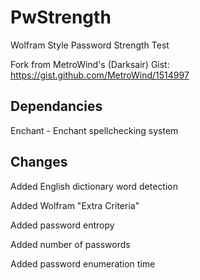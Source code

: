 # PwStrength
Wolfram Style Password Strength Test

Fork from MetroWind's (Darksair) Gist: https://gist.github.com/MetroWind/1514997

Dependancies
----
Enchant - Enchant spellchecking system

Changes
----
Added English dictionary word detection

Added Wolfram "Extra Criteria"

Added password entropy

Added number of passwords

Added password enumeration time
